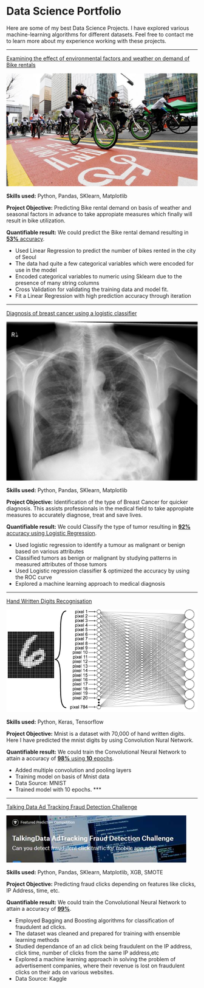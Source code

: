 # Data Science Portfolio

Here are some of my best Data Science Projects. I have explored various machine-learning algorithms for different datasets. Feel free to contact me to learn more about my experience working with these projects.

***

[Examining the effect of environmental factors and weather on demand of Bike rentals](https://github.com/Joshmen06/Linear-Regression-Project/blob/main/3_Linear_Regression_Project.ipynb)

<img src="images/seoul-bikes.jpeg?raw=true"/>

**Skills used:** Python, Pandas, SKlearn, Matplotlib

**Project Objective:** Predicting Bike rental demand on basis of weather and seasonal factors in advance to take appropiate measures which finally will result in bike utilization.

**Quantifiable result:** We could predict the Bike rental demand resulting in [**53%** accuracy](https://github.com/Joshmen06/Linear-Regression-Project/blob/main/3_Linear_Regression_Project.ipynb).

- Used Linear Regression to predict the number of bikes rented in the city of Seoul
- The data had quite a few categorical variables which were encoded for use in the model
- Encoded categorical variables to numeric using Sklearn due to the presence of many string columns
- Cross Validation for validating the training data and model fit.
- Fit a Linear Regression with high prediction accuracy through iteration

***

[Diagnosis of breast cancer using a logistic classifier](https://github.com/Joshmen06/Brest-Cancer-Prediction/blob/main/2_Logistic_regression_excercise.ipynb)

<img src="images/breast-cancer.jpeg?raw=true"/>

**Skills used:** Python, Pandas, SKlearn, Matplotlib

**Project Objective:** Identification of the type of Breast Cancer for quicker diagnosis. This assists professionals in the medical field to take appropiate measures to accurately diagnose, treat and save lives. 

**Quantifiable result:** We could Classify the type of tumor resulting in [**92%** accuracy using Logistic Regression](https://github.com/Joshmen06/Brest-Cancer-Prediction/blob/main/2_Logistic_regression_excercise.ipynb).

- Used logistic regression to identify a tumour as malignant or benign based on various attributes
- Classified tumors as benign or malignant by studying patterns in measured attributes of those tumors
- Used Logistic regression classifier & optimized the accuracy by using the ROC curve
- Explored a machine learning approach to medical diagnosis

***

[Hand Written Digits Recognisation](https://github.com/Joshmen06/Deep-Neural-Networks-hand_writting_recognition_project/blob/main/step5_1_hand_writting_recognition_project.ipynb)

<img src="images/handWrittenDigits.png?raw=true"/>

**Skills used:** Python, Keras, Tensorflow

**Project Objective:** Mnist is a dataset with 70,000 of hand written digits. Here I have predicted the mnist digits by using Convolution Nural Network.

**Quantifiable result:** We could train the Convolutional Neural Network to attain a accuracy of [**98%** using **10** epochs](https://github.com/Joshmen06/Deep-Neural-Networks-hand_writting_recognition_project/blob/main/step5_1_hand_writting_recognition_project.ipynb).

- Added multiple convolution and pooling layers
- Training model on basis of Mnist data
- Data Source: MNIST
- Trained model with 10 epochs. ***

***

[Talking Data Ad Tracking Fraud Detection Challenge](https://github.com/Joshmen06/Bagging_Boosting-Project/blob/main/1_Bagging_Boosting_Project.ipynb)

<img src="images/bagg.jpg?raw=true"/>

**Skills used:**  Python, Pandas, SKlearn, Matplotlib, XGB, SMOTE 

**Project Objective:** Predicting fraud clicks depending on features like clicks, IP Address, time, etc.

**Quantifiable result:** We could train the Convolutional Neural Network to attain a accuracy of [**99%**](https://github.com/Joshmen06/Bagging_Boosting-Project/blob/main/1_Bagging_Boosting_Project.ipynb).

- Employed Bagging and Boosting algorithms for classification of fraudulent ad clicks.
- The dataset was cleaned and prepared for training with ensemble learning methods
- Studied dependance of an ad click being fraudulent on the IP address, click time, number of clicks from the same IP address,etc 
- Explored a machine learning approach in solving the problem of advertisement companies, where their revenue is lost on fraudulent clicks on their ads on various websites.
- Data Source: Kaggle